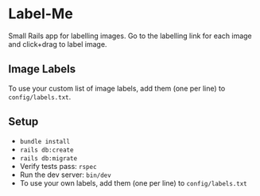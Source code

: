 # Label-Me

Small Rails app for labelling images. Go to the labelling link for each image and click+drag to label image.

## Image Labels

To use your custom list of image labels, add them (one per line) to `config/labels.txt`.

## Setup

* `bundle install`
* `rails db:create`
* `rails db:migrate`
* Verify tests pass: `rspec`
* Run the dev server: `bin/dev`
* To use your own labels, add them (one per line) to `config/labels.txt`
